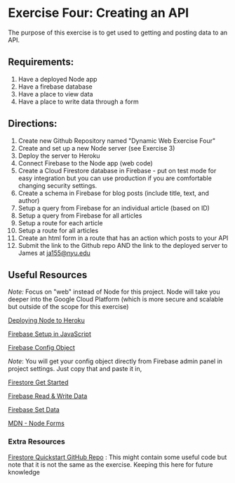 # Exercise Four: Creating an API

The purpose of this exercise is to get used to getting and posting data to an API.

## Requirements:

1. Have a deployed Node app
2. Have a firebase database
3. Have a place to view data
4. Have a place to write data through a form

## Directions:

1. Create new Github Repository named "Dynamic Web Exercise Four"
2. Create and set up a new Node server (see Exercise 3)
3. Deploy the server to Heroku
4. Connect Firebase to the Node app (web code)
5. Create a Cloud Firestore database in Firebase - put on test mode for easy integration but you can use production if you are comfortable changing security settings.
6. Create a schema in Firebase for blog posts (include title, text, and author)
7. Setup a query from Firebase for an individual article (based on ID)
8. Setup a query from Firebase for all articles
9. Setup a route for each article
10. Setup a route for all articles
11. Create an html form in a route that has an action which posts to your API
12. Submit the link to the Github repo AND the link to the deployed server to James at ja155@nyu.edu

## Useful Resources

_Note:_ Focus on "web" instead of Node for this project. Node will take you deeper into the Google Cloud Platform (which is more secure and scalable but outside of the scope for this exercise)

[Deploying Node to Heroku](https://devcenter.heroku.com/articles/deploying-nodejs)

[Firebase Setup in JavaScript](https://firebase.google.com/docs/web/setup?authuser=0)

[Firebase Config Object](https://firebase.google.com/docs/web/setup?authuser=0#config-object)

_Note_: You will get your config object directly from Firebase admin panel in project settings. Just copy that and paste it in,

[Firestore Get Started](https://firebase.google.com/docs/firestore/quickstart)

[Firebase Read & Write Data](https://firebase.google.com/docs/firestore/query-data/get-data)

[Firebase Set Data](https://firebase.google.com/docs/firestore/manage-data/add-data)

[MDN - Node Forms](https://developer.mozilla.org/en-US/docs/Learn/Server-side/Express_Nodejs/forms)

### Extra Resources

[Firestore Quickstart GitHub Repo](https://github.com/firebase/quickstart-js/tree/master/firestore) : This might contain some useful code but note that it is not the same as the exercise. Keeping this here for future knowledge
